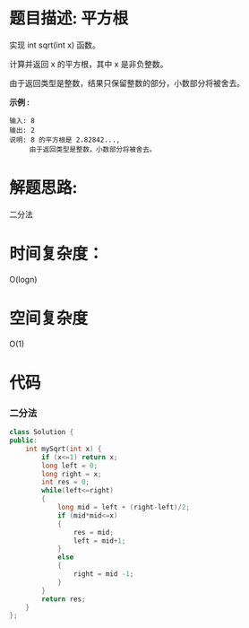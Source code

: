 # 题目描述:  平方根


实现 int sqrt(int x) 函数。

计算并返回 x 的平方根，其中 x 是非负整数。

由于返回类型是整数，结果只保留整数的部分，小数部分将被舍去。 

**示例 :**
```
输入: 8
输出: 2
说明: 8 的平方根是 2.82842..., 
     由于返回类型是整数，小数部分将被舍去。
```
# 解题思路:
二分法
# 时间复杂度：
O(logn)
  
# 空间复杂度
 O(1)
  
# 代码

###  二分法
```c++
class Solution {
public:
    int mySqrt(int x) {
        if (x<=1) return x;
        long left = 0;
        long right = x;
        int res = 0;
        while(left<=right)
        {
            long mid = left + (right-left)/2;
            if (mid*mid<=x) 
            {
                res = mid;
                left = mid+1;
            }
            else
            {
                right = mid -1;
            }
        }
        return res;
    }
};
```

